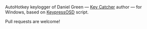 AutoHotkey keylogger of Daniel Green — [Key Catcher](http://www.softpedia.com/get/Security/Keylogger-Monitoring/Key-Catcher.shtml) author — for Windows, based on [KeypressOSD](https://autohotkey.com/boards/viewtopic.php?t=225) script.

Pull requests are welcome!

